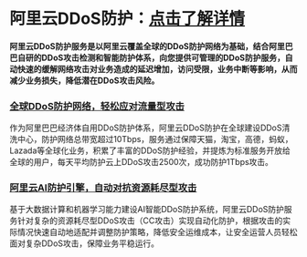 
# 阿里云DDoS防护：[点击了解详情](https://www.aliyun.com/product/security/ddos?source=5176.11533457&userCode=xbifxhv7&type=copy)

#### 阿里云DDoS防护服务是以阿里云覆盖全球的DDoS防护网络为基础，结合阿里巴巴自研的DDoS攻击检测和智能防护体系，向您提供可管理的DDoS防护服务，自动快速的缓解网络攻击对业务造成的延迟增加，访问受限，业务中断等影响，从而减少业务损失，降低潜在DDoS攻击风险。



### [全球DDoS防护网络，轻松应对流量型攻击](https://www.aliyun.com/product/security/ddos?source=5176.11533457&userCode=xbifxhv7&type=copy)

作为阿里巴巴经济体自用DDoS防护体系，阿里云DDoS防护在全球建设DDoS清洗中心，防护网络总带宽超过10Tbps，服务通过保障天猫，淘宝，高德，蚂蚁，Lazada等全球化业务，积累了丰富的DDoS防护经验，并提炼为标准服务开放给全球的用户，每天平均防护云上DDoS攻击2500次，成功防护1Tbps攻击。

### [阿里云AI防护引擎，自动对抗资源耗尽型攻击](https://www.aliyun.com/product/security/ddos?source=5176.11533457&userCode=xbifxhv7&type=copy)

基于大数据计算和机器学习能力建设AI智能DDoS防护系统，阿里云DDoS防护服务针对复杂的资源耗尽型DDoS攻击（CC攻击）实现自动化防护，根据攻击的实际情况快速自动地适配并调整防护策略，降低安全运维成本，让安全运营人员轻松面对复杂DDoS攻击，保障业务平稳运行。


